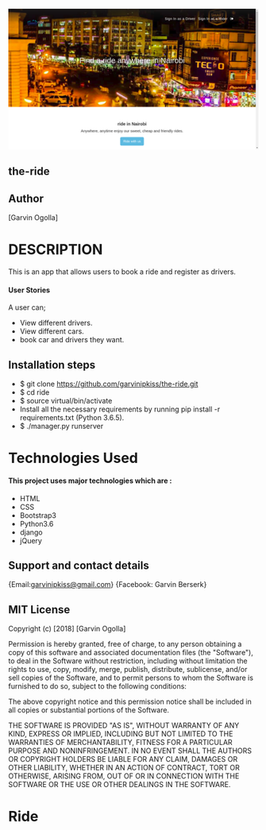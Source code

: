 ![the-ride](ride.png)
## the-ride

## Author

[Garvin Ogolla]

# DESCRIPTION

This is an app that allows users to book a ride and register as drivers.


#### User Stories

A user can;

* View different drivers.
* View different cars.
* book car and drivers they want.



## Installation steps
* $ git clone https://github.com/garvinipkiss/the-ride.git
* $ cd ride
* $ source virtual/bin/activate
* Install all the necessary requirements by running pip install -r requirements.txt (Python 3.6.5).
* $ ./manager.py runserver


# Technologies Used

#### This project uses major technologies which are :
* HTML
* CSS
* Bootstrap3
* Python3.6
* django
* jQuery


## Support and contact details

{Email:garvinipkiss@gmail.com}
{Facebook: Garvin Berserk}

## MIT License
Copyright (c) [2018] [Garvin Ogolla]

Permission is hereby granted, free of charge, to any person obtaining a copy of this software and associated documentation files (the "Software"), to deal in the Software without restriction, including without limitation the rights to use, copy, modify, merge, publish, distribute, sublicense, and/or sell copies of the Software, and to permit persons to whom the Software is furnished to do so, subject to the following conditions:

The above copyright notice and this permission notice shall be included in all copies or substantial portions of the Software.

THE SOFTWARE IS PROVIDED "AS IS", WITHOUT WARRANTY OF ANY KIND, EXPRESS OR IMPLIED, INCLUDING BUT NOT LIMITED TO THE WARRANTIES OF MERCHANTABILITY, FITNESS FOR A PARTICULAR PURPOSE AND NONINFRINGEMENT. IN NO EVENT SHALL THE AUTHORS OR COPYRIGHT HOLDERS BE LIABLE FOR ANY CLAIM, DAMAGES OR OTHER LIABILITY, WHETHER IN AN ACTION OF CONTRACT, TORT OR OTHERWISE, ARISING FROM, OUT OF OR IN CONNECTION WITH THE SOFTWARE OR THE USE OR OTHER DEALINGS IN THE SOFTWARE.

# Ride
